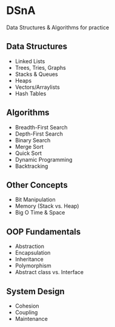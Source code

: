 # DSnA
Data Structures &amp; Algorithms for practice


## Data Structures
- Linked Lists
- Trees, Tries, Graphs
- Stacks & Queues
- Heaps
- Vectors/Arraylists
- Hash Tables


## Algorithms
- Breadth-First Search
- Depth-First Search
- Binary Search
- Merge Sort
- Quick Sort
- Dynamic Programming
- Backtracking


## Other Concepts
- Bit Manipulation
- Memory (Stack vs. Heap)
- Big O Time & Space


## OOP Fundamentals
- Abstraction
- Encapsulation
- Inheritance
- Polymorphism
- Abstract class vs. Interface

## System Design
- Cohesion
- Coupling
- Maintenance
